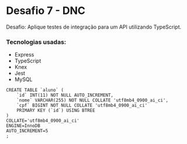 # Desafio 7 - DNC
Desafio: Aplique testes de integração para um API utilizando TypeScript.

### Tecnologias usadas:
- Express
- TypeScript
- Knex
- Jest
- MySQL

```mysql
CREATE TABLE `aluno` (
	`id` INT(11) NOT NULL AUTO_INCREMENT,
	`nome` VARCHAR(255) NOT NULL COLLATE 'utf8mb4_0900_ai_ci',
	`cpf` BIGINT NOT NULL COLLATE 'utf8mb4_0900_ai_ci'
	PRIMARY KEY (`id`) USING BTREE
)
COLLATE='utf8mb4_0900_ai_ci'
ENGINE=InnoDB
AUTO_INCREMENT=5
;
```